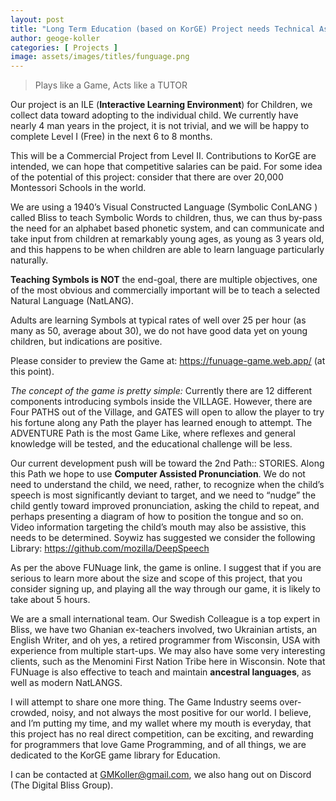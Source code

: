 ```yaml
---
layout: post
title: "Long Term Education (based on KorGE) Project needs Technical Assistance"
author: geoge-koller
categories: [ Projects ]
image: assets/images/titles/funguage.png
---
```


> Plays like a Game, Acts like a TUTOR

Our project is an ILE (**Interactive Learning Environment**) for Children, we collect data toward adopting to the individual child.
We currently have nearly 4 man years in the project, it is not trivial, and we will be happy to complete Level I (Free) in the next 6 to 8 months.

This will be a Commercial Project from Level II. Contributions to KorGE are intended, we can hope that competitive salaries can be paid.
For some idea of the potential of this project: consider that there are over 20,000 Montessori Schools in the world.

We are using a 1940’s Visual Constructed Language  (Symbolic ConLANG ) called Bliss to teach Symbolic Words to children,
thus, we can thus by-pass the need for an alphabet based phonetic system, and can communicate and take input from children
at remarkably young ages, as young as 3 years old, and this happens to be when children are able to learn language particularly naturally.

**Teaching Symbols is NOT** the end-goal, there are multiple objectives, one of the most obvious and commercially
important will be to teach a selected Natural Language (NatLANG).

Adults are learning Symbols at typical rates of well over 25 per hour (as many as 50, average about 30),
we do not have good data yet on young children, but indications are positive.

Please consider to preview the Game at: <https://funuage-game.web.app/> (at this point).

*The concept of the game is pretty simple:* Currently there are 12 different components introducing symbols inside the VILLAGE.
However, there are Four PATHS out of the Village, and GATES will open to allow the player to try his fortune along any Path the player has learned enough to attempt.
The ADVENTURE Path is the most Game Like, where reflexes and general knowledge will be tested, and the educational challenge will be less.

Our current development push will be toward the 2nd Path:: STORIES.   Along this Path we hope to use **Computer Assisted Pronunciation**.
We do not need to understand the child, we need, rather, to recognize when the child’s speech is most significantly deviant to target,
and we need to “nudge” the child gently toward improved pronunciation, asking the child to repeat, and perhaps presenting
a diagram of how to position the tongue and so on.  Video information targeting the child’s mouth may also be assistive,
this needs to be determined.   Soywiz has suggested we consider the following Library: <https://github.com/mozilla/DeepSpeech>

As per the above FUNuage link, the game is online.   I suggest that if you are serious to learn more about the size and scope of this project,
that you consider signing up, and playing all the way through our game, it is likely to take about 5 hours.

We are a small international team.  Our Swedish Colleague is a top expert in Bliss, we have two Ghanian ex-teachers involved,
two Ukrainian artists, an English Writer, and oh yes,  a retired programmer from Wisconsin, USA with experience from multiple start-ups.
We may also have some very interesting clients, such as the Menomini First Nation Tribe here in Wisconsin.
Note that FUNuage is also effective to teach and maintain **ancestral languages**, as well as modern NatLANGS.

I will attempt to share one more thing.   The Game Industry seems over-crowded, noisy, and not always the most positive for our world.
I  believe, and I’m putting my time, and my wallet where my mouth is everyday, that this project has no real direct competition,
can be exciting, and rewarding for programmers that love Game Programming, and of all things, we are dedicated to the KorGE game library for Education.

I can be contacted at [GMKoller@gmail.com](mailto:GMKoller@gmail.com),  we also hang out on Discord (The Digital Bliss Group).
